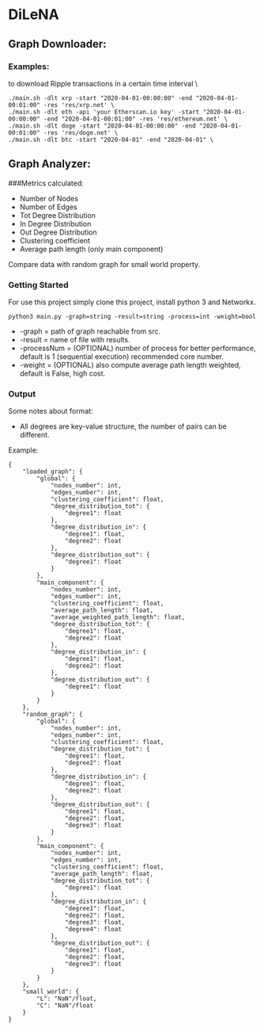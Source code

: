 # DiLeNA

## Graph Downloader: 

### Examples:

to download Ripple transactions in a certain time interval \
```
./main.sh -dlt xrp -start "2020-04-01-00:00:00" -end "2020-04-01-00:01:00" -res 'res/xrp.net' \
./main.sh -dlt eth -api 'your Etherscan.io key' -start "2020-04-01-00:00:00" -end "2020-04-01-00:01:00" -res 'res/ethereum.net' \
./main.sh -dlt doge -start "2020-04-01-00:00:00" -end "2020-04-01-00:01:00" -res 'res/doge.net' \
./main.sh -dlt btc -start "2020-04-01" -end "2020-04-01" \
```


## Graph Analyzer:

###Metrics calculated:

* Number of Nodes
* Number of Edges
* Tot Degree Distribution
* In Degree Distribution
* Out Degree Distribution
* Clustering coefficient
* Average path length (only main component)

Compare data with random graph for small world property.  

### Getting Started

For use this project simply clone this project, install python 3 and Networkx.


```
python3 main.py -graph=string -result=string -process=int -weight=bool
```

* -graph = path of graph reachable from src. 
* -result = name of file with results.
* -processNum = (OPTIONAL) number of process for better performance, default is 1 (sequential execution) recommended core number. 
* -weight = (OPTIONAL) also compute average path length weighted, default is False, high cost.

 ### Output

Some notes about format:
* All degrees are key-value structure, the number of pairs can be different.

Example:

```
{
	"loaded_graph": {
		"global": {
			"nodes_number": int, 
			"edges_number": int, 
			"clustering_coefficient": float, 
			"degree_distribution_tot": {
				"degree1": float
			}, 
			"degree_distribution_in": {
				"degree1": float, 
				"degree2": float
			}, 
			"degree_distribution_out": {
				"degree1": float
			}
		}, 
		"main_component": {
			"nodes_number": int, 
			"edges_number": int, 
			"clustering_coefficient": float, 
			"average_path_length": float, 
			"average_weighted_path_length": float, 
			"degree_distribution_tot": {
				"degree1": float,
				"degree2": float
			}, 
			"degree_distribution_in": {
				"degree1": float, 
				"degree2": float
			}, 
			"degree_distribution_out": {
				"degree1": float
			}
		}
	}, 
	"random_graph": {
		"global": {
			"nodes_number": int, 
			"edges_number": int, 
			"clustering_coefficient": float, 
			"degree_distribution_tot": {
				"degree1": float,
				"degree2": float
			}, 
			"degree_distribution_in": {
				"degree1": float, 
				"degree2": float
			}, 
			"degree_distribution_out": {
				"degree1": float,
				"degree2": float,
				"degree3": float
			}
		}, 
		"main_component": {
			"nodes_number": int, 
			"edges_number": int, 
			"clustering_coefficient": float, 
			"average_path_length": float, 
			"degree_distribution_tot": {
				"degree1": float
			}, 
			"degree_distribution_in": {
				"degree1": float, 
				"degree2": float,
				"degree3": float, 
				"degree4": float
			}, 
			"degree_distribution_out": {
				"degree1": float,
				"degree2": float,
				"degree3": float
			}
		}
	}, 
	"small_world": {
		"L": "NaN"/float, 
		"C": "NaN"/float
	}
}
```


